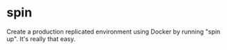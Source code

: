 # spin
Create a production replicated environment using Docker by running "spin up". It's really that easy.
